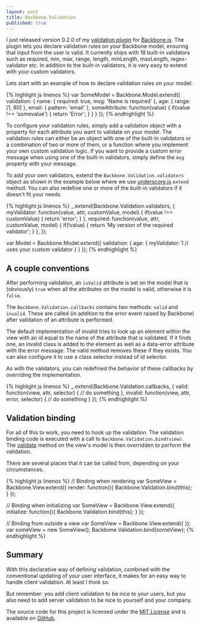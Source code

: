 ```yaml
---
layout: post
title: Backbone.Validation
published: true
---
```


I just released version 0.2.0 of my [validation plugin](http://github.com/thedersen/backbone.validation) for [Backbone.js](http://backbonejs.org/). The plugin lets you declare validation rules on your Backbone model, ensuring that input from the user is valid. It currently ships with 18 built-in validators such as required, min, max, range, length, minLength, maxLength, regex-validator etc. In addition to the built-in validators, it is very easy to extend with your custom validators.

Lets start with an example of how to declare validation rules on your model:

{% highlight js linenos %}
var SomeModel = Backbone.Model.extend({
  validation: {
    name: {
      required: true,
      msg: 'Name is required'
    },
    age: {
      range: [1, 80]
    },
    email: {
      pattern: 'email'
    },
    someAttribute: function(value) {
      if(value !== 'somevalue') {
        return 'Error';
      }
    }
  }
});
{% endhighlight %}

To configure your validation rules, simply add a validation object with a property for each attribute you want to validate on your model. The validation rules can either be an object with one of the built-in validators or a combination of two or more of them, or a function where you implement your own custom validation logic. If you want to provide a custom error message when using one of the built-in validators, simply define the `msg` property with your message.

To add your own validators, extend the `Backbone.Validation.validators` object as shown in the example below where we use [underscore.js](http://underscorejs.org) `extend` method. You can also redefine one or more of the built-in validators if it doesn't fit your needs.

{% highlight js linenos %}
_.extend(Backbone.Validation.validators, {
  myValidator: function(value, attr, customValue, model) {
    if(value !== customValue) {
      return 'error';
    }
  },
  required: function(value, attr, customValue, model) {
    if(!value) {
      return 'My version of the required validator';
    }
  },
});

var Model = Backbone.Model.extend({
  validation: {
    age: {
      myValidator: 1 // uses your custom validator
    }
  }
});
{% endhighlight %}

A couple conventions
--------------------

After performing validation, an `isValid` attribute is set on the model that is (obviously) `true` when all the attributes on the model is valid, otherwise it is `false`.

The `Backbone.Validation.callbacks` contains two methods: `valid` and `invalid`. These are called (in addition to the error event raised by Backbone) after validation of an attribute is performed.

The default implementation of invalid tries to look up an element within the view with an id equal to the name of the attribute that is validated. If it finds one, an invalid class is added to the element as well as a data-error attribute with the error message. The valid method removes these if they exists. You can also configure it to use a class selector instead of id selector.

As with the validators, you can redefined the behavior of these callbacks by overriding the implementation.

{% highlight js linenos %}
_.extend(Backbone.Validation.callbacks, {
  valid: function(view, attr, selector) {
    // do something
  },
  invalid: function(view, attr, error, selector) {
    // do something
  }
});
{% endhighlight %}

Validation binding
------------------

For all of this to work, you need to hook up the validation. The validation binding code is executed with a call to `Backbone.Validation.bind(view)`. The [validate](http://backbonejs.org/#Model-validate) method on the view's model is then overridden to perform the validation.

There are several places that it can be called from, depending on your circumstances.

{% highlight js linenos %}
// Binding when rendering
var SomeView = Backbone.View.extend({
  render: function(){
    Backbone.Validation.bind(this);
  }
});

// Binding when initializing
var SomeView = Backbone.View.extend({
  initialize: function(){
    Backbone.Validation.bind(this);
  }
});

// Binding from outside a view
var SomeView = Backbone.View.extend({
});
var someView = new SomeView();
Backbone.Validation.bind(someView);
{% endhighlight %}

Summary
-------

With this declarative way of defining validation, combined with the conventional updating of your user interface, it makes for an easy way to handle client validation. At least I think so.

But remember: you add client validation to be nice to your users, but you also need to add server validation to be nice to yourself and your company.

The source code for this project is licensed under the [MIT License](http://thedersen.mit-license.org/) and is available on [GitHub](https://github.com/thedersen/backbone.validation).